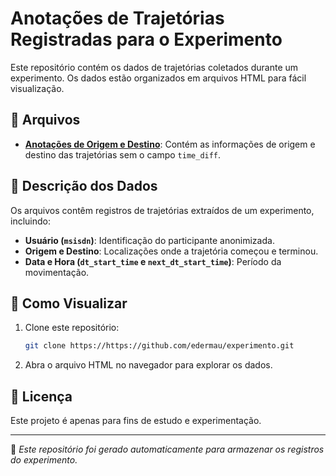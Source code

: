 
# Anotações de Trajetórias Registradas para o Experimento

Este repositório contém os dados de trajetórias coletados durante um experimento. Os dados estão organizados em arquivos HTML para fácil visualização.

## 📂 Arquivos

- **[Anotações de Origem e Destino](anotacoes_origemdestino_final.html)**: Contém as informações de origem e destino das trajetórias sem o campo `time_diff`.

## 📝 Descrição dos Dados

Os arquivos contêm registros de trajetórias extraídos de um experimento, incluindo:

- **Usuário (`msisdn`)**: Identificação do participante anonimizada.
- **Origem e Destino**: Localizações onde a trajetória começou e terminou.
- **Data e Hora (`dt_start_time` e `next_dt_start_time`)**: Período da movimentação.

## 🚀 Como Visualizar

1. Clone este repositório:
   ```bash
   git clone https://https://github.com/edermau/experimento.git
   ```
2. Abra o arquivo HTML no navegador para explorar os dados.

## 📜 Licença

Este projeto é apenas para fins de estudo e experimentação.

---

📌 *Este repositório foi gerado automaticamente para armazenar os registros do experimento.*
